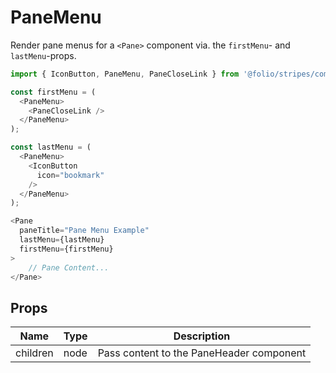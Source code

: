 # PaneMenu
Render pane menus for a `<Pane>` component via. the `firstMenu`- and `lastMenu`-props.

```js
import { IconButton, PaneMenu, PaneCloseLink } from '@folio/stripes/components';

const firstMenu = (
  <PaneMenu>
    <PaneCloseLink />
  </PaneMenu>
);

const lastMenu = (
  <PaneMenu>
    <IconButton
      icon="bookmark"
    />
  </PaneMenu>
);

<Pane 
  paneTitle="Pane Menu Example"
  lastMenu={lastMenu}
  firstMenu={firstMenu}
>
    // Pane Content...
</Pane>
```

## Props
Name | Type | Description
--- | --- | ---
children | node | Pass content to the PaneHeader component
